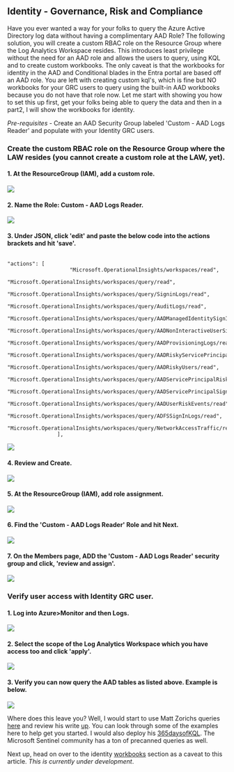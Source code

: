 ## Identity - Governance, Risk and Compliance ##

Have you ever wanted a way for your folks to query the Azure Active Directory log data without having a complimentary AAD Role? The following solution, you will create a custom RBAC role on the Resource Group where the Log Analytics Workspace resides. This introduces least privilege without the need for an AAD role and allows the users to query, using KQL and to create custom workbooks. The only caveat is that the workbooks for identity in the AAD and Conditional blades in the Entra portal are based off an AAD role. You are left with creating custom kql's, which is fine but NO workbooks for your GRC users to query using the built-in AAD workbooks because you do not have that role now. Let me start with showing you how to set this up first, get your folks being able to query the data and then in a part2, I will show the workbooks for identity.

*Pre-requisites* - Create an AAD Security Group labeled 'Custom - AAD Logs Reader' and populate with your Identity GRC users.

### Create the custom RBAC role on the Resource Group where the LAW resides (you cannot create a custom role at the LAW, yet).  ###

#### 1. At the ResourceGroup (IAM), add a custom role.

![](https://github.com/Cyberlorians/uploadedimages/blob/main/customrbac1.png)

#### 2. Name the Role: Custom - AAD Logs Reader.

![](https://github.com/Cyberlorians/uploadedimages/blob/main/customrbac2.png)

#### 3. Under JSON, click 'edit' and paste the below code into the actions brackets and hit 'save'.

```

"actions": [
                    "Microsoft.OperationalInsights/workspaces/read",
                    "Microsoft.OperationalInsights/workspaces/query/read",
                    "Microsoft.OperationalInsights/workspaces/query/SigninLogs/read",
                    "Microsoft.OperationalInsights/workspaces/query/AuditLogs/read",
                    "Microsoft.OperationalInsights/workspaces/query/AADManagedIdentitySignInLogs/read",
                    "Microsoft.OperationalInsights/workspaces/query/AADNonInteractiveUserSignInLogs/read",
                    "Microsoft.OperationalInsights/workspaces/query/AADProvisioningLogs/read",
                    "Microsoft.OperationalInsights/workspaces/query/AADRiskyServicePrincipals/read",
                    "Microsoft.OperationalInsights/workspaces/query/AADRiskyUsers/read",
                    "Microsoft.OperationalInsights/workspaces/query/AADServicePrincipalRiskEvents/read",
                    "Microsoft.OperationalInsights/workspaces/query/AADServicePrincipalSignInLogs/read",
                    "Microsoft.OperationalInsights/workspaces/query/AADUserRiskEvents/read",
                    "Microsoft.OperationalInsights/workspaces/query/ADFSSignInLogs/read",
                    "Microsoft.OperationalInsights/workspaces/query/NetworkAccessTraffic/read"
                ],

```

![](https://github.com/Cyberlorians/uploadedimages/blob/main/customrbac3.png)

#### 4. Review and Create.

![](https://github.com/Cyberlorians/uploadedimages/blob/main/customrbac4.png)

   
#### 5. At the ResourceGroup (IAM), add role assignment.

![](https://github.com/Cyberlorians/uploadedimages/blob/main/customrbac5.png)

#### 6. Find the 'Custom - AAD Logs Reader' Role and hit Next.

![](https://github.com/Cyberlorians/uploadedimages/blob/main/customrbac6.png)

#### 7. On the Members page, ADD the 'Custom - AAD Logs Reader' security group and click, 'review and assign'.

![](https://github.com/Cyberlorians/uploadedimages/blob/main/customrbac7.png)

### Verify user access with Identity GRC user. ###

#### 1. Log into Azure>Monitor and then Logs.

![](https://github.com/Cyberlorians/uploadedimages/blob/main/customrbac8.png)

#### 2. Select the scope of the Log Analytics Workspace which you have access too and click 'apply'.

![](https://github.com/Cyberlorians/uploadedimages/blob/main/customrbac9.png)

#### 3. Verify you can now query the AAD tables as listed above. Example is below. 

![](https://github.com/Cyberlorians/uploadedimages/blob/main/customrbac10.png)

Where does this leave you? Well, I would start to use Matt Zorichs queries [here](https://github.com/reprise99/Sentinel-Queries/tree/main/Azure%20Active%20Directory) and review his write [up](https://learnsentinel.blog/2022/06/21/kql-lessons-learnt-from-365daysofkql/). You can look through some of the examples here to help get you started. I would also deploy his [365daysofKQL](https://github.com/reprise99/Sentinel-Queries/tree/main/Query%20Pack). The Microsoft Sentinel community has a ton of precanned queries as well. 

Next up, head on over to the identity [workbooks](https://github.com/Cyberlorians/Articles/blob/main/IdentityGRCWorkbooks.md) section as a caveat to this article. *This is currently under development*.




